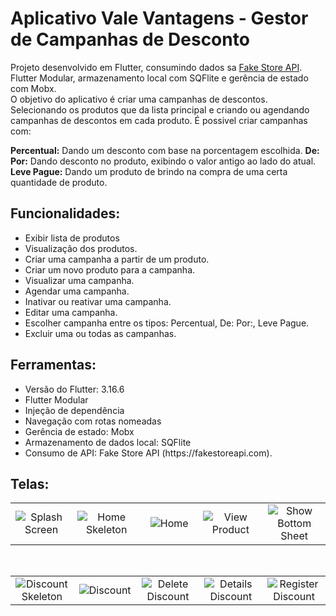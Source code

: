 # Aplicativo Vale Vantagens - Gestor de Campanhas de Desconto

Projeto desenvolvido em Flutter, consumindo dados sa [Fake Store API](https://fakestoreapi.com). Flutter Modular, armazenamento local com SQFlite e gerência de estado com Mobx.
<br>
O objetivo do aplicativo é criar uma campanhas de descontos. Selecionando os produtos que da lista principal e criando ou agendando campanhas de descontos em cada produto. É possivel criar campanhas com:

**Percentual:** Dando um desconto com base na porcentagem escolhida.
**De: Por:** Dando desconto no produto, exibindo o valor antigo ao lado do atual.
**Leve Pague:** Dando um produto de brindo na compra de uma certa quantidade de produto.

## Funcionalidades:

<ul>
  <li> Exibir lista de produtos </li>
  <li> Visualização dos produtos.</li>
  <li> Criar uma campanha a partir de um produto.</li>
  <li> Criar um novo produto para a campanha.</li>
  <li> Visualizar uma campanha.</li>
  <li> Agendar uma campanha.</li>
  <li> Inativar ou reativar uma campanha.</li>
  <li> Editar uma campanha.</li>
  <li> Escolher campanha entre os tipos: Percentual, De: Por:, Leve Pague.</li>
  <li> Excluir uma ou todas as campanhas.</li>
</ul>

## Ferramentas:

<ul>
  <li> Versão do Flutter: 3.16.6</li>
  <li> Flutter Modular</li>
  <li> Injeção de dependência</li>
  <li> Navegação com rotas nomeadas</li>
  <li> Gerência de estado: Mobx</li>
  <li> Armazenamento de dados local: SQFlite</li>
  <li> Consumo de API:  Fake Store API (https://fakestoreapi.com).</li>
</ul>


## Telas:

<table style = {border: "none"}>


  <tr>
     <td style="text-align:center;" width="240"><img src="https://github.com/dev-henrique-silva/dev-henrique-silva/assets/81243358/f4d84415-ae4c-43f4-8c1d-5490f0a4ae7b" 
         alt="Splash Screen"/></td>
     <td style="text-align:center;" width="240" ><img src="https://github.com/dev-henrique-silva/dev-henrique-silva/assets/81243358/ca6a1987-dd14-47fd-befa-14bbb6539ca6" 
         alt="Home Skeleton"/></td>
     <td style="text-align:center;" width="240"><img src="https://github.com/dev-henrique-silva/dev-henrique-silva/assets/81243358/07009d0d-e045-4a21-a696-69398650cadc" 
         alt="Home"/></td>
     <td style="text-align:center;" width="240" ><img src="https://github.com/dev-henrique-silva/dev-henrique-silva/assets/81243358/8185a64d-86dd-455b-a2c9-6569a922b5ab" 
         alt="View Product"/></td>
     <td style="text-align:center;" width="240"><img src="https://github.com/dev-henrique-silva/dev-henrique-silva/assets/81243358/801ad9e5-07d2-4640-9016-291c40ad7eee" 
         alt="Show Bottom Sheet"/></td>
 <tr>
</table>

<br>

<table style = {border: "none"}> 
 <tr>
     <td style="text-align:center;" width="240"><img src="https://github.com/dev-henrique-silva/dev-henrique-silva/assets/81243358/77656f25-8a53-4e55-ac03-c9516c8123f1" 
         alt="Discount Skeleton"/></td>
     <td style="text-align:center;" width="240"><img src="https://github.com/dev-henrique-silva/dev-henrique-silva/assets/81243358/09af0c6a-d01a-44d0-8dc4-bac5e402021e" 
         alt="Discount"/></td>
     <td style="text-align:center;" width="240"><img src="https://github.com/dev-henrique-silva/dev-henrique-silva/assets/81243358/f637ed42-790a-4dec-b6e0-ce294ce4dbc2" 
         alt="Delete Discount"/></td>
     <td style="text-align:center;" width="240"><img src="https://github.com/dev-henrique-silva/dev-henrique-silva/assets/81243358/33f22f1b-9bc5-444d-9813-71eac5d7fedd" 
         alt = "Details Discount" /></td>
     <td style="text-align:center;" width="240"><img src="https://github.com/dev-henrique-silva/dev-henrique-silva/assets/81243358/e1fdc427-7fa8-4397-b171-bbb1dc9a8673" 
         alt = "Register Discount" /></td>
<tr>
</table>
